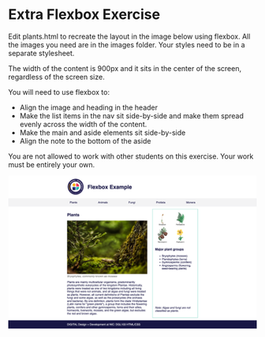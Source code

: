 # Extra Flexbox Exercise

Edit plants.html to recreate the layout in the image below using flexbox. All the images you need are in the images folder. Your styles need to be in a separate stylesheet. 

The width of the content is 900px and it sits in the center of the screen, regardless of the screen size.

You will need to use flexbox to:

* Align the image and heading in the header
* Make the list items in the nav sit side-by-side and make them spread evenly across the width of the content.
* Make the main and aside elements sit side-by-side
* Align the note to the bottom of the aside

You are not allowed to work with other students on this exercise. Your work must be entirely your own.

![image](images/result.png)

